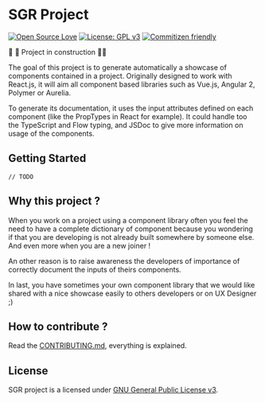 SGR Project
===========

[![Open Source Love](https://badges.frapsoft.com/os/v2/open-source.png?v=103)](https://github.com/ellerbrock/open-source-badge/)
[![License: GPL v3](https://img.shields.io/badge/license-GPL--V3-blue.svg)](https://www.gnu.org/licenses/quick-guide-gplv3.fr.html)
[![Commitizen friendly](https://img.shields.io/badge/commitizen-friendly-brightgreen.svg)](http://commitizen.github.io/cz-cli/)

:rocket: :construction: Project in construction :construction::rocket:

The goal of this project is to generate automatically a showcase of components
contained in a project. Originally designed to work with React.js, it will aim all 
component based libraries such as Vue.js, Angular 2, Polymer or Aurelia.
 
To generate its documentation, it uses the input attributes defined on each component (like the PropTypes in React for example).
It could handle too the TypeScript and Flow typing, and JSDoc to give more information on usage of the components.

Getting Started
---------------

    // TODO

Why this project ?
------------------

When you work on a project using a component library often you feel the need to have a complete dictionary of component
because you wondering if that you are developing is not already built somewhere by someone else. And even more when you are a new joiner !

An other reason is to raise awareness the developers of importance of correctly document the inputs of theirs components.

In last, you have sometimes your own component library that we would like shared with a nice showcase easily to others developers or
on UX Designer ;)

How to contribute ?
-------------------

Read the [CONTRIBUTING.md](./CONTRIBUTING.md), everything is explained.

License
-------

SGR project is a licensed under [GNU General Public License v3](https://www.gnu.org/licenses/gpl-3.0.en.html).